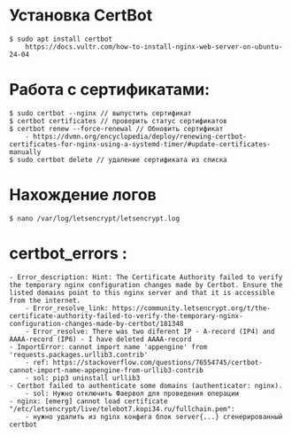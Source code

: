 # Установка CertBot
    $ sudo apt install certbot
		https://docs.vultr.com/how-to-install-nginx-web-server-on-ubuntu-24-04

# Работа с сертификатами:
    $ sudo certbot --nginx // выпустить сертификат
    $ certbot certificates // проверить статус сертификатов 
    $ certbot renew --force-renewal // Обновить сертификат 
        - https://dvmn.org/encyclopedia/deploy/renewing-certbot-certificates-for-nginx-using-a-systemd-timer/#update-certificates-manually
    $ sudo certbot delete // удаление сертификата из списка

# Нахождение логов 
    $ nano /var/log/letsencrypt/letsencrypt.log

# certbot_errors : 
    - Error_description: Hint: The Certificate Authority failed to verify the temporary nginx configuration changes made by Certbot. Ensure the listed domains point to this nginx server and that it is accessible from the internet.
        - Error_resolve_link: https://community.letsencrypt.org/t/the-certificate-authority-failed-to-verify-the-temporary-nginx-configuration-changes-made-by-certbot/181348
        - Error_resolve: There was two diferent IP - A-record (IP4) and AAAA-record (IP6) - I have deleted AAAA-record
    - ImportError: cannot import name 'appengine' from 'requests.packages.urllib3.contrib' 
        - ref: https://stackoverflow.com/questions/76554745/certbot-cannot-import-name-appengine-from-urllib3-contrib
        - sol: pip3 uninstall urllib3
    - Certbot failed to authenticate some domains (authenticator: nginx).
        - sol: Нужно отключить Фаервол для проведения операции
    - nginx: [emerg] cannot load certificate "/etc/letsencrypt/live/telebot7.kopi34.ru/fullchain.pem":
        - нужно удалить из nginx конфига блок server{...} сгенерированный certbot